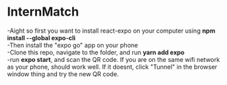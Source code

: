 # InternMatch

-Aight so first you want to install react-expo on your computer using **npm install --global expo-cli** <br />
-Then install the "expo go" app on your phone <br />
-Clone this repo, navigate to the folder, and run **yarn add expo** <br />
-run **expo start**, and scan the QR code. If you are on the same wifi network as your phone, should work well. If it doesnt, click "Tunnel" in the browser window thing and try the new QR code.
